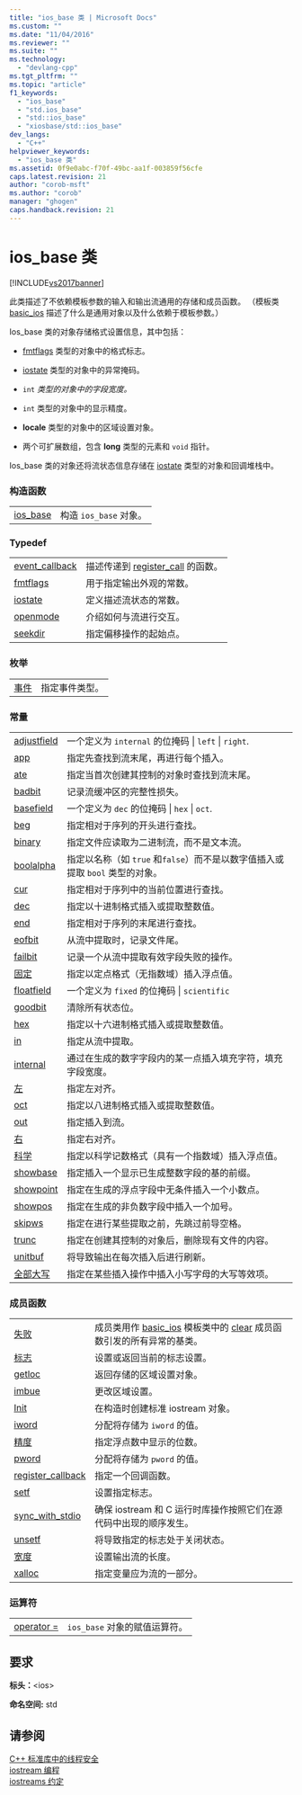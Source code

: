 ```yaml
---
title: "ios_base 类 | Microsoft Docs"
ms.custom: ""
ms.date: "11/04/2016"
ms.reviewer: ""
ms.suite: ""
ms.technology: 
  - "devlang-cpp"
ms.tgt_pltfrm: ""
ms.topic: "article"
f1_keywords: 
  - "ios_base"
  - "std.ios_base"
  - "std::ios_base"
  - "xiosbase/std::ios_base"
dev_langs: 
  - "C++"
helpviewer_keywords: 
  - "ios_base 类"
ms.assetid: 0f9e0abc-f70f-49bc-aa1f-003859f56cfe
caps.latest.revision: 21
author: "corob-msft"
ms.author: "corob"
manager: "ghogen"
caps.handback.revision: 21
---
```

# ios_base 类
[!INCLUDE[vs2017banner](../assembler/inline/includes/vs2017banner.md)]

此类描述了不依赖模板参数的输入和输出流通用的存储和成员函数。  （模板类 [basic\_ios](../standard-library/basic-ios-class.md) 描述了什么是通用对象以及什么依赖于模板参数。）  
  
 Ios\_base 类的对象存储格式设置信息，其中包括：  
  
-   [fmtflags](../Topic/ios_base::fmtflags.md) 类型的对象中的格式标志。  
  
-   [iostate](../Topic/ios_base::iostate.md) 类型的对象中的异常掩码。  
  
-   `int`  *类型的对象中的字段宽度。*  
  
-   `int` 类型的对象中的显示精度。  
  
-   **locale** 类型的对象中的区域设置对象。  
  
-   两个可扩展数组，包含 **long** 类型的元素和 `void` 指针。  
  
 Ios\_base 类的对象还将流状态信息存储在 [iostate](../Topic/ios_base::iostate.md) 类型的对象和回调堆栈中。  
  
### 构造函数  
  
|||  
|-|-|  
|[ios\_base](../Topic/ios_base::ios_base.md)|构造 `ios_base` 对象。|  
  
### Typedef  
  
|||  
|-|-|  
|[event\_callback](../Topic/ios_base::event_callback.md)|描述传递到 [register\_call](../Topic/ios_base::register_callback.md) 的函数。|  
|[fmtflags](../Topic/ios_base::fmtflags.md)|用于指定输出外观的常数。|  
|[iostate](../Topic/ios_base::iostate.md)|定义描述流状态的常数。|  
|[openmode](../Topic/ios_base::openmode.md)|介绍如何与流进行交互。|  
|[seekdir](../Topic/ios_base::seekdir.md)|指定偏移操作的起始点。|  
  
### 枚举  
  
|||  
|-|-|  
|[事件](../Topic/ios_base::event.md)|指定事件类型。|  
  
### 常量  
  
|||  
|-|-|  
|[adjustfield](../Topic/ios_base::fmtflags.md)|一个定义为 `internal` 的位掩码                      &#124; `left` &#124; `right`.|  
|[app](../Topic/ios_base::openmode.md)|指定先查找到流末尾，再进行每个插入。|  
|[ate](../Topic/ios_base::openmode.md)|指定当首次创建其控制的对象时查找到流末尾。|  
|[badbit](../Topic/ios_base::iostate.md)|记录流缓冲区的完整性损失。|  
|[basefield](../Topic/ios_base::fmtflags.md)|一个定义为 `dec` 的位掩码                      &#124; `hex` &#124; `oct`.|  
|[beg](../Topic/ios_base::seekdir.md)|指定相对于序列的开头进行查找。|  
|[binary](../Topic/ios_base::openmode.md)|指定文件应读取为二进制流，而不是文本流。|  
|[boolalpha](../Topic/ios_base::fmtflags.md)|指定以名称（如 `true` 和`false`）而不是以数字值插入或提取 `bool` 类型的对象。|  
|[cur](../Topic/ios_base::seekdir.md)|指定相对于序列中的当前位置进行查找。|  
|[dec](../Topic/ios_base::fmtflags.md)|指定以十进制格式插入或提取整数值。|  
|[end](../Topic/ios_base::seekdir.md)|指定相对于序列的末尾进行查找。|  
|[eofbit](../Topic/ios_base::iostate.md)|从流中提取时，记录文件尾。|  
|[failbit](../Topic/ios_base::iostate.md)|记录一个从流中提取有效字段失败的操作。|  
|[固定](../Topic/ios_base::fmtflags.md)|指定以定点格式（无指数域）插入浮点值。|  
|[floatfield](../Topic/ios_base::fmtflags.md)|一个定义为 `fixed` 的位掩码                      &#124; `scientific`|  
|[goodbit](../Topic/ios_base::iostate.md)|清除所有状态位。|  
|[hex](../Topic/ios_base::fmtflags.md)|指定以十六进制格式插入或提取整数值。|  
|[in](../Topic/ios_base::openmode.md)|指定从流中提取。|  
|[internal](../Topic/ios_base::fmtflags.md)|通过在生成的数字字段内的某一点插入填充字符，填充字段宽度。|  
|[左](../Topic/ios_base::fmtflags.md)|指定左对齐。|  
|[oct](../Topic/ios_base::fmtflags.md)|指定以八进制格式插入或提取整数值。|  
|[out](../Topic/ios_base::openmode.md)|指定插入到流。|  
|[右](../Topic/ios_base::fmtflags.md)|指定右对齐。|  
|[科学](../Topic/ios_base::fmtflags.md)|指定以科学记数格式（具有一个指数域）插入浮点值。|  
|[showbase](../Topic/ios_base::fmtflags.md)|指定插入一个显示已生成整数字段的基的前缀。|  
|[showpoint](../Topic/ios_base::fmtflags.md)|指定在生成的浮点字段中无条件插入一个小数点。|  
|[showpos](../Topic/ios_base::fmtflags.md)|指定在生成的非负数字段中插入一个加号。|  
|[skipws](../Topic/ios_base::fmtflags.md)|指定在进行某些提取之前，先跳过前导空格。|  
|[trunc](../Topic/ios_base::openmode.md)|指定在创建其控制的对象后，删除现有文件的内容。|  
|[unitbuf](../Topic/ios_base::fmtflags.md)|将导致输出在每次插入后进行刷新。|  
|[全部大写](../Topic/ios_base::fmtflags.md)|指定在某些插入操作中插入小写字母的大写等效项。|  
  
### 成员函数  
  
|||  
|-|-|  
|[失败](../Topic/ios_base::failure.md)|成员类用作 [basic\_ios](../standard-library/basic-ios-class.md) 模板类中的 [clear](../Topic/basic_ios::clear.md) 成员函数引发的所有异常的基类。|  
|[标志](../Topic/ios_base::flags.md)|设置或返回当前的标志设置。|  
|[getloc](../Topic/ios_base::getloc.md)|返回存储的区域设置对象。|  
|[imbue](../Topic/ios_base::imbue.md)|更改区域设置。|  
|[Init](../Topic/ios_base::Init.md)|在构造时创建标准 iostream 对象。|  
|[iword](../Topic/ios_base::iword.md)|分配将存储为 `iword` 的值。|  
|[精度](../Topic/ios_base::precision.md)|指定浮点数中显示的位数。|  
|[pword](../Topic/ios_base::pword.md)|分配将存储为 `pword` 的值。|  
|[register\_callback](../Topic/ios_base::register_callback.md)|指定一个回调函数。|  
|[setf](../Topic/ios_base::setf.md)|设置指定标志。|  
|[sync\_with\_stdio](../Topic/ios_base::sync_with_stdio.md)|确保 iostream 和 C 运行时库操作按照它们在源代码中出现的顺序发生。|  
|[unsetf](../Topic/ios_base::unsetf.md)|将导致指定的标志处于关闭状态。|  
|[宽度](../Topic/ios_base::width.md)|设置输出流的长度。|  
|[xalloc](../Topic/ios_base::xalloc.md)|指定变量应为流的一部分。|  
  
### 运算符  
  
|||  
|-|-|  
|[operator \=](../Topic/ios_base::operator=.md)|`ios_base` 对象的赋值运算符。|  
  
## 要求  
 **标头：**\<ios\>  
  
 **命名空间:** std  
  
## 请参阅  
 [C\+\+ 标准库中的线程安全](../standard-library/thread-safety-in-the-cpp-standard-library.md)   
 [iostream 编程](../standard-library/iostream-programming.md)   
 [iostreams 约定](../standard-library/iostreams-conventions.md)